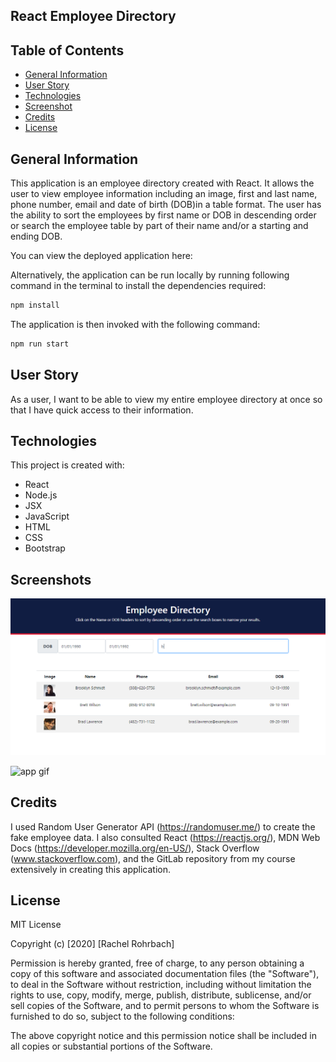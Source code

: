 ## React Employee Directory

## Table of Contents
* [General Information](#general-information)
* [User Story](user-story)
* [Technologies](#technologies)
* [Screenshot](#screenshot)
* [Credits](#credits)
* [License](#license)

## General Information
This application is an employee directory created with React. It allows the user to view employee information including an image, first and last name, phone number, email and date of birth (DOB)in a table format. The user has the ability to sort the employees by first name or DOB in descending order or search the employee table by part of their name and/or a starting and ending DOB.  

You can view the deployed application here: 

Alternatively, the application can be run locally by running following command in the terminal to install the dependencies required:
```sh
npm install
```
The application is then invoked with the following command:
```sh
npm run start
```

## User Story
As a user, I want to be able to view my entire employee directory at once so that I have quick access to their information.

## Technologies
This project is created with: 
* React 
* Node.js 
* JSX
* JavaScript
* HTML
* CSS
* Bootstrap

## Screenshots
![app screenshot](./public/assets/images/app-screenshot.png)

![app gif](./public/assets/images/app-demo.gif)


## Credits
I used Random User Generator API (https://randomuser.me/) to create the fake employee data. I also consulted React (https://reactjs.org/), MDN Web Docs (https://developer.mozilla.org/en-US/), Stack Overflow (www.stackoverflow.com), and the GitLab repository from my course extensively in creating this application. 

## License
MIT License

Copyright (c) [2020] [Rachel Rohrbach]

Permission is hereby granted, free of charge, to any person obtaining a copy
of this software and associated documentation files (the "Software"), to deal
in the Software without restriction, including without limitation the rights
to use, copy, modify, merge, publish, distribute, sublicense, and/or sell
copies of the Software, and to permit persons to whom the Software is
furnished to do so, subject to the following conditions:

The above copyright notice and this permission notice shall be included in all
copies or substantial portions of the Software.